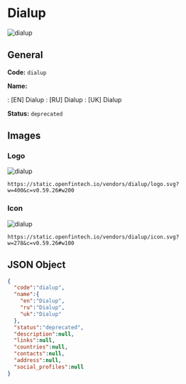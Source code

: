 
# Dialup 
![dialup](https://static.openfintech.io/vendors/dialup/logo.svg?w=400&c=v0.59.26#w200)  

## General 
 
**Code:** `dialup` 
 
**Name:** 
 
:	[EN] Dialup 
:	[RU] Dialup 
:	[UK] Dialup 
 
**Status:** `deprecated` 
 

## Images 

### Logo 
 
![dialup](https://static.openfintech.io/vendors/dialup/logo.svg?w=400&c=v0.59.26#w200)  

```
https://static.openfintech.io/vendors/dialup/logo.svg?w=400&c=v0.59.26#w200
```  

### Icon 
 
![dialup](https://static.openfintech.io/vendors/dialup/icon.svg?w=278&c=v0.59.26#w100)  

```
https://static.openfintech.io/vendors/dialup/icon.svg?w=278&c=v0.59.26#w100
```  

## JSON Object 

```json
{
  "code":"dialup",
  "name":{
    "en":"Dialup",
    "ru":"Dialup",
    "uk":"Dialup"
  },
  "status":"deprecated",
  "description":null,
  "links":null,
  "countries":null,
  "contacts":null,
  "address":null,
  "social_profiles":null
}
```  
